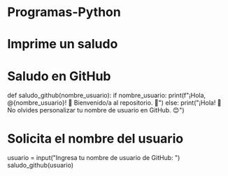 # Programas-Python
# Imprime un saludo

# Saludo en GitHub
def saludo_github(nombre_usuario):
    if nombre_usuario:
        print(f"¡Hola, @{nombre_usuario}! 👋 Bienvenido/a al repositorio. 🚀")
    else:
        print("¡Hola! 👋 No olvides personalizar tu nombre de usuario en GitHub. 😊")

# Solicita el nombre del usuario
usuario = input("Ingresa tu nombre de usuario de GitHub: ")
saludo_github(usuario)
